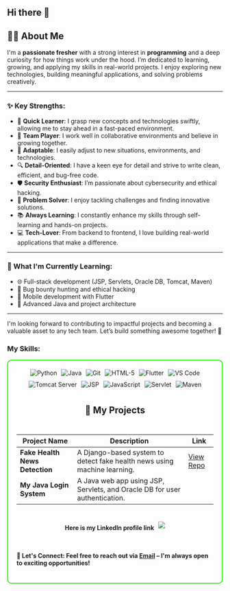 ## Hi there 👋


## 👩‍💻 About Me

I'm a **passionate fresher** with a strong interest in **programming** and a deep curiosity for how things work under the hood. I’m dedicated to learning, growing, and applying my skills in real-world projects. I enjoy exploring new technologies, building meaningful applications, and solving problems creatively.

---

### ✨ Key Strengths:

- 🧠 **Quick Learner**: I grasp new concepts and technologies swiftly, allowing me to stay ahead in a fast-paced environment.  
- 🤝 **Team Player**: I work well in collaborative environments and believe in growing together.  
- 🌱 **Adaptable**: I easily adjust to new situations, environments, and technologies.  
- 🔍 **Detail-Oriented**: I have a keen eye for detail and strive to write clean, efficient, and bug-free code.  
- 🛡️ **Security Enthusiast**: I’m passionate about cybersecurity and ethical hacking.  
- 🔧 **Problem Solver**: I enjoy tackling challenges and finding innovative solutions.  
- 📚 **Always Learning**: I constantly enhance my skills through self-learning and hands-on projects.  
- 💻 **Tech-Lover**: From backend to frontend, I love building real-world applications that make a difference.

---

### 🚀 What I'm Currently Learning:

- 🌐 Full-stack development (JSP, Servlets, Oracle DB, Tomcat, Maven)  
- 🐞 Bug bounty hunting and ethical hacking  
- 📱 Mobile development with Flutter  
- 🧩 Advanced Java and project architecture

---

I'm looking forward to contributing to impactful projects and becoming a valuable asset to any tech team. Let’s build something awesome together! 🚀


### My Skills:
  
<div style="border: 2px solid #22F700; border-radius: 10px; padding: 20px; margin-bottom: 20px;">
  <div align="left" style="display: flex; flex-wrap: wrap; justify-content: center; gap: 10px;">
  
 <img src="https://img.shields.io/badge/Python-FF69B4?style=for-the-badge&logo=python&logoColor=white" alt="Python" />
  <img src="https://img.shields.io/badge/Java-FF69B4?style=for-the-badge&logo=java&logoColor=white" alt="Java" />
  <img src="https://img.shields.io/badge/Git-FF69B4?style=for-the-badge&logo=git&logoColor=white" alt="Git" />
  <img src="https://img.shields.io/badge/HTML5-FF69B4?style=for-the-badge&logo=html5&logoColor=white" alt="HTML-5" />
  <img src="https://img.shields.io/badge/Flutter-FF69B4?style=for-the-badge&logo=flutter&logoColor=white" alt="Flutter" />
  <img src="https://img.shields.io/badge/VS_Code-FF69B4?style=for-the-badge&logo=visual-studio-code&logoColor=white" alt="VS Code" />
  <img src="https://img.shields.io/badge/Tomcat-FF69B4?style=for-the-badge&logo=apache-tomcat&logoColor=white" alt="Tomcat Server" />
  <img src="https://img.shields.io/badge/JSP-FF69B4?style=for-the-badge&logo=java&logoColor=white" alt="JSP" />
  <img src="https://img.shields.io/badge/JavaScript-FF69B4?style=for-the-badge&logo=javascript&logoColor=white" alt="JavaScript" />
  <img src="https://img.shields.io/badge/Servlet-FF69B4?style=for-the-badge&logo=java&logoColor=white" alt="Servlet" />
  <img src="https://img.shields.io/badge/Maven-FF69B4?style=for-the-badge&logo=apache-maven&logoColor=white" alt="Maven" />




## 💼 My Projects

| Project Name             | Description                                                                 | Link                                                                 |
|--------------------------|-----------------------------------------------------------------------------|----------------------------------------------------------------------|
| **Fake Health News Detection** | A Django-based system to detect fake health news using machine learning. | [View Repo](https://github.com/GOURISNAIR43210/fake-health-news)     |
| **My Java Login System**      | A Java web app using JSP, Servlets, and Oracle DB for user authentication. |        

#### Here is my **LinkedIn** profile link
<a href="https://www.linkedin.com/in/gouri-s-nair-58a181335"><img src="https://img.shields.io/badge/-LinkedIn-0072b1?&style=for-the-badge&logo=linkedin&logoColor=white" /></a>

#### 📩 **Let's Connect:** Feel free to reach out via [Email](mailto:gourisnair24805@gmail.com) – I'm always open to exciting opportunities!












